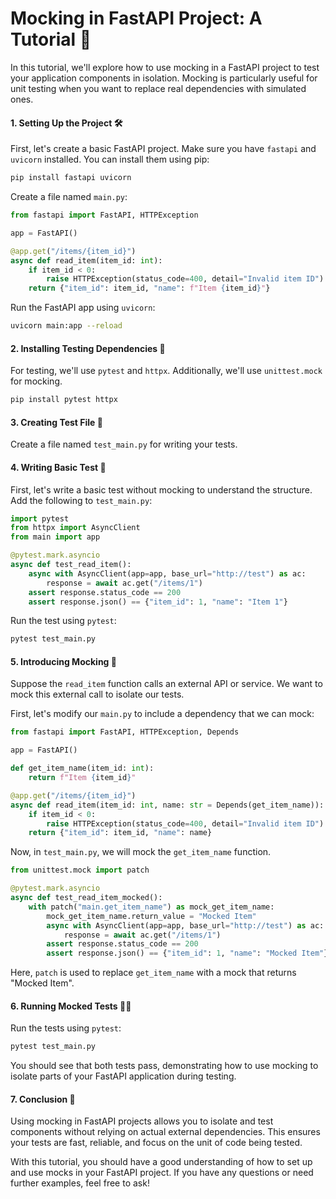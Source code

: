 # Mocking in FastAPI Project: A Tutorial 🚀

In this tutorial, we'll explore how to use mocking in a FastAPI project to test your application components in isolation. Mocking is particularly useful for unit testing when you want to replace real dependencies with simulated ones.

#### 1. Setting Up the Project 🛠️

First, let's create a basic FastAPI project. Make sure you have `fastapi` and `uvicorn` installed. You can install them using pip:

```bash
pip install fastapi uvicorn
```

Create a file named `main.py`:

```python
from fastapi import FastAPI, HTTPException

app = FastAPI()

@app.get("/items/{item_id}")
async def read_item(item_id: int):
    if item_id < 0:
        raise HTTPException(status_code=400, detail="Invalid item ID")
    return {"item_id": item_id, "name": f"Item {item_id}"}
```

Run the FastAPI app using `uvicorn`:

```bash
uvicorn main:app --reload
```

#### 2. Installing Testing Dependencies 🧩

For testing, we'll use `pytest` and `httpx`. Additionally, we'll use `unittest.mock` for mocking.

```bash
pip install pytest httpx
```

#### 3. Creating Test File 📄

Create a file named `test_main.py` for writing your tests.

#### 4. Writing Basic Test 📜

First, let's write a basic test without mocking to understand the structure. Add the following to `test_main.py`:

```python
import pytest
from httpx import AsyncClient
from main import app

@pytest.mark.asyncio
async def test_read_item():
    async with AsyncClient(app=app, base_url="http://test") as ac:
        response = await ac.get("/items/1")
    assert response.status_code == 200
    assert response.json() == {"item_id": 1, "name": "Item 1"}
```

Run the test using `pytest`:

```bash
pytest test_main.py
```

#### 5. Introducing Mocking 🧪

Suppose the `read_item` function calls an external API or service. We want to mock this external call to isolate our tests.

First, let's modify our `main.py` to include a dependency that we can mock:

```python
from fastapi import FastAPI, HTTPException, Depends

app = FastAPI()

def get_item_name(item_id: int):
    return f"Item {item_id}"

@app.get("/items/{item_id}")
async def read_item(item_id: int, name: str = Depends(get_item_name)):
    if item_id < 0:
        raise HTTPException(status_code=400, detail="Invalid item ID")
    return {"item_id": item_id, "name": name}
```

Now, in `test_main.py`, we will mock the `get_item_name` function.

```python
from unittest.mock import patch

@pytest.mark.asyncio
async def test_read_item_mocked():
    with patch("main.get_item_name") as mock_get_item_name:
        mock_get_item_name.return_value = "Mocked Item"
        async with AsyncClient(app=app, base_url="http://test") as ac:
            response = await ac.get("/items/1")
        assert response.status_code == 200
        assert response.json() == {"item_id": 1, "name": "Mocked Item"}
```

Here, `patch` is used to replace `get_item_name` with a mock that returns "Mocked Item".

#### 6. Running Mocked Tests 🏃‍♂️

Run the tests using `pytest`:

```bash
pytest test_main.py
```

You should see that both tests pass, demonstrating how to use mocking to isolate parts of your FastAPI application during testing.

#### 7. Conclusion 🎉

Using mocking in FastAPI projects allows you to isolate and test components without relying on actual external dependencies. This ensures your tests are fast, reliable, and focus on the unit of code being tested.

With this tutorial, you should have a good understanding of how to set up and use mocks in your FastAPI project. If you have any questions or need further examples, feel free to ask!
